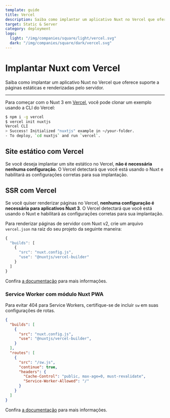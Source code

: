 ```yaml
---
template: guide
title: Vercel
description: Saiba como implantar um aplicativo Nuxt no Vercel que oferece suporte a páginas estáticas e renderizadas pelo servidor.
target: Static & Server
category: deployment
logo:
  light: "/img/companies/square/light/vercel.svg"
  dark: "/img/companies/square/dark/vercel.svg"
---
```


# Implantar Nuxt com Vercel

Saiba como implantar um aplicativo Nuxt no Vercel que oferece suporte a páginas estáticas e renderizadas pelo servidor.

---

Para começar com o Nuxt 3 em [Vercel](http://vercel.com), você pode clonar um exemplo usando a CLI do Vercel:

```bash
$ npm i -g vercel
$ vercel init nuxtjs
Vercel CLI
> Success! Initialized "nuxtjs" example in ~/your-folder.
- To deploy, `cd nuxtjs` and run `vercel`.
```

## Site estático com Vercel

Se você deseja implantar um site estático no Vercel, **não é necessária nenhuma configuração**. O Vercel detectará que você está usando o Nuxt e habilitará as configurações corretas para sua implantação.

## SSR com Vercel

Se você quiser renderizar páginas no Vercel, **nenhuma configuração é necessária para aplicativos Nuxt 3**. O Vercel detectará que você está usando o Nuxt e habilitará as configurações corretas para sua implantação.

Para renderizar páginas de servidor com Nuxt v2, crie um arquivo `vercel.json` na raiz do seu projeto da seguinte maneira:

```jsx
{
  "builds": [
    {
      "src": "nuxt.config.js",
      "use": "@nuxtjs/vercel-builder"
    }
  ]
}
```

Confira [a documentação](https://github.com/nuxt/vercel-builder) para mais informações.

### Service Worker com módulo Nuxt PWA

Para evitar 404 para Service Workers, certifique-se de incluir `sw` em suas configurações de rotas.

```json
{
  "builds": [
    {
      "src": "nuxt.config.js",
      "use": "@nuxtjs/vercel-builder",
    }
  ],
  "routes": [
    {
      "src": "/sw.js",
      "continue": true,
      "headers": {
        "Cache-Control": "public, max-age=0, must-revalidate",
        "Service-Worker-Allowed": "/"
      }
    }
  ]
}
```

Confira [a documentação](https://github.com/nuxt/vercel-builder) para mais informações.
